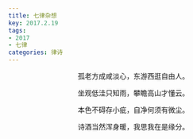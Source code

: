 ```yaml
---
title: 七律杂想
key: 2017.2.19
tags: 
- 2017
- 七律
categories: 律诗
---
```


<p align="center">孤老方成咸淡心，东游西逛自由人。
</p>
<p align="center">坐观低洼只知雨，攀瞻高山才懂云。
</p>
<p align="center">本色不碍存小疵，自净何须有微尘。
</p>
<p align="center">诗酒当然浑身暖，我思我在是缘分。
</p>
